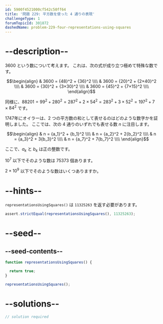 ```yaml
---
id: 5900f4521000cf542c50ff64
title: '問題 229: 平方数を使った 4 通りの表現'
challengeType: 1
forumTopicId: 301872
dashedName: problem-229-four-representations-using-squares
---
```


# --description--

3600 という数について考えます。 これは、次の式が成り立つ極めて特殊な数です。

$$\begin{align}   & 3600 = {48}^2 + {36}^2   \\\\
  & 3600 = {20}^2 + {2×40}^2 \\\\   & 3600 = {30}^2 + {3×30}^2 \\\\
  & 3600 = {45}^2 + {7×15}^2 \\\\ \end{align}$$

同様に、$88201 = {99}^2 + {280}^2 = {287}^2 + 2 × {54}^2 = {283}^2 + 3 × {52}^2 = {197}^2 + 7 × {84}^2$ です。

1747年にオイラーは、2 つの平方数の和として表せるのはどのような数字かを証明しました。 ここでは、次の 4 通りのいずれでも表せる数 $n$ に注目します。

$$\begin{align}   & n = {a_1}^2 + {b_1}^2  \\\\
  & n = {a_2}^2 + 2{b_2}^2 \\\\   & n = {a_3}^2 + 3{b_3}^2 \\\\
  & n = {a_7}^2 + 7{b_7}^2 \\\\ \end{align}$$

ここで、$a_k$ と $b_k$ は正の整数です。

${10}^7$ 以下でそのような数は 75373 個あります。

$2 × {10}^9$ 以下でそのような数はいくつありますか。

# --hints--

`representationsUsingSquares()` は `11325263` を返す必要があります。

```js
assert.strictEqual(representationsUsingSquares(), 11325263);
```

# --seed--

## --seed-contents--

```js
function representationsUsingSquares() {

  return true;
}

representationsUsingSquares();
```

# --solutions--

```js
// solution required
```
